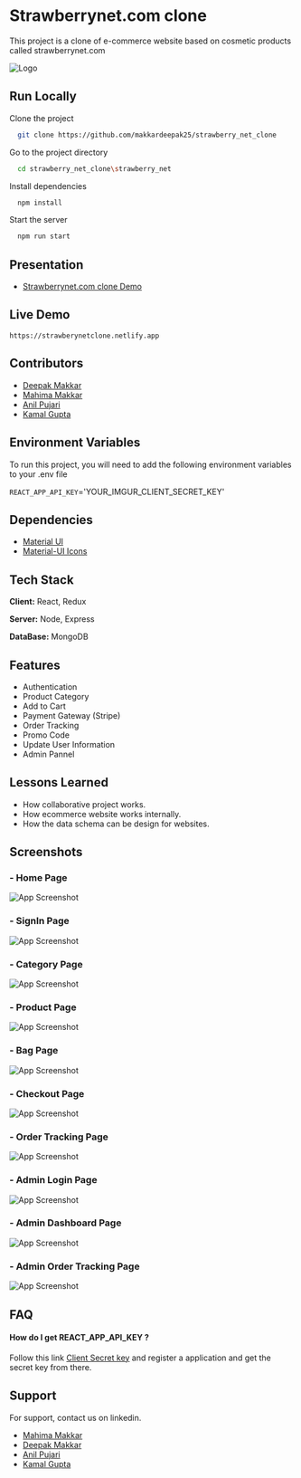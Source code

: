 
# Strawberrynet.com clone

This project is a clone of e-commerce website based on cosmetic products called strawberrynet.com


![Logo](https://storage.googleapis.com/arabclicks-morexa.appspot.com/2020/12/adv_strawberrynet_big.png)

    
## Run Locally

Clone the project

```bash
  git clone https://github.com/makkardeepak25/strawberry_net_clone
```

Go to the project directory

```bash
  cd strawberry_net_clone\strawberry_net
```

Install dependencies

```bash
  npm install
```

Start the server

```bash
  npm run start
```

  
## Presentation



   - [Strawberrynet.com clone Demo](https://masai-course.s3.ap-south-1.amazonaws.com/users/768/submissions/107532/253481/a50f9f85d8c91701b3d4a313551ec0bc/Strawberry_record.mp4)

## Live Demo

    https://strawberynetclone.netlify.app
    

## Contributors

- [Deepak Makkar](https://github.com/makkardeepak25)
- [Mahima Makkar](https://github.com/mahi19071997)
- [Anil Pujari](https://github.com/pujarianil4)
- [Kamal Gupta](https://github.com/kamalgupta97)

  
## Environment Variables

To run this project, you will need to add the following environment variables to your .env file

`REACT_APP_API_KEY`='YOUR_IMGUR_CLIENT_SECRET_KEY'





  
## Dependencies

 - [Material UI](https://material-ui.com/getting-started/installation/)
 - [Material-UI Icons](https://material-ui.com/components/icons/#icons)
 
  
## Tech Stack

**Client:** React, Redux 

**Server:** Node, Express

**DataBase:** MongoDB

  
## Features

- Authentication
- Product Category
- Add to Cart 
- Payment Gateway (Stripe)
- Order Tracking
- Promo Code
- Update User Information
- Admin Pannel

  
## Lessons Learned

- How collaborative project works.
- How ecommerce website works internally.
- How the data schema can be design for websites.
  
## Screenshots

### - Home Page
![App Screenshot](https://i.imgur.com/BRsMWEs.jpg)
### - SignIn Page
![App Screenshot](https://i.imgur.com/6svJFZo.png)
### - Category Page
![App Screenshot](https://i.imgur.com/sp9FAzk.png)
### - Product Page
![App Screenshot](https://i.imgur.com/mpglJP6.png)
### - Bag Page
![App Screenshot](https://i.imgur.com/57Eq4vn.png)
### - Checkout Page
![App Screenshot](https://i.imgur.com/6JTijbf.png)
### - Order Tracking Page
![App Screenshot](https://i.imgur.com/EiVXZd8.png)
### - Admin Login Page
![App Screenshot](https://i.imgur.com/Y3cQytR.png)
### - Admin Dashboard Page
![App Screenshot](https://i.imgur.com/Zp1QS6d.png)
### - Admin Order Tracking Page
![App Screenshot](https://i.imgur.com/Q07Bgsv.png)

  
## FAQ

#### How do I get REACT_APP_API_KEY ?

Follow this link [Client Secret key](https://apidocs.imgur.com/) and register a application and get the secret key from there. 



  
## Support

For support, contact us on linkedin.

  - [Mahima Makkar](https://www.linkedin.com/in/mahima-makkar-129a50181/)
  - [Deepak Makkar](https://www.linkedin.com/in/deepakmakkar25/)
  - [Anil Pujari](https://www.linkedin.com/in/anil-pujari-644282112/)
  - [Kamal Gupta](https://www.linkedin.com/in/kamalgupta97/)
